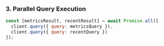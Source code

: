 ### 3. Parallel Query Execution

```javascript
const [metricsResult, recentResult] = await Promise.all([
  client.query({ query: metricsQuery }),
  client.query({ query: recentQuery })
]);
```
